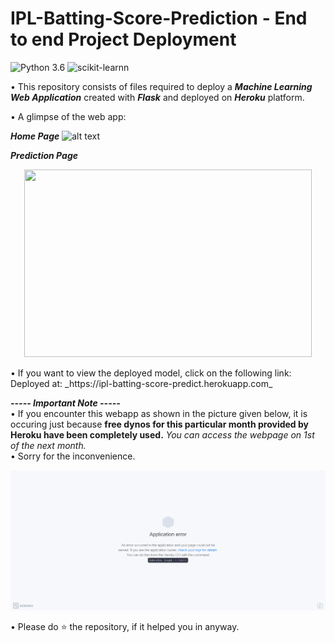 # IPL-Batting-Score-Prediction - End to end Project Deployment

![Python 3.6](https://img.shields.io/badge/Python-3.6-brightgreen.svg) ![scikit-learnn](https://img.shields.io/badge/Library-Scikit_Learn-orange.svg)

• This repository consists of files required to deploy a ___Machine Learning Web Application___ created with ___Flask___  and deployed on ___Heroku___ platform.

• A glimpse of the web app:

___Home Page___
![alt text](https://github.com/Atharva1604/IPL-Score-Prediction/blob/main/readme_resources/UX-1.PNG)



 ___Prediction Page___

<p align="center">
  <img width="460" height="300" src="https://github.com/Atharva1604/IPL-Score-Prediction/blob/main/readme_resources/UX-2.gif">
</p>
• If you want to view the deployed model, click on the following link:<br />
Deployed at: _https://ipl-batting-score-predict.herokuapp.com_

_**----- Important Note -----**_<br />
• If you encounter this webapp as shown in the picture given below, it is occuring just because **free dynos for this particular month provided by Heroku have been completely used.** _You can access the webpage on 1st of the next month._<br />
• Sorry for the inconvenience.

![Heroku-Error](readme_resources/application-error.png)


• Please do ⭐ the repository, if it helped you in anyway.



 
